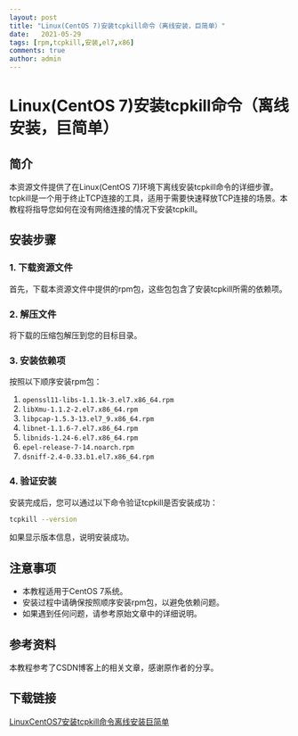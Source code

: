 ```yaml
---
layout: post
title: "Linux(CentOS 7)安装tcpkill命令（离线安装，巨简单）"
date:   2021-05-29
tags: [rpm,tcpkill,安装,el7,x86]
comments: true
author: admin
---
```

# Linux(CentOS 7)安装tcpkill命令（离线安装，巨简单）

## 简介
本资源文件提供了在Linux(CentOS 7)环境下离线安装tcpkill命令的详细步骤。tcpkill是一个用于终止TCP连接的工具，适用于需要快速释放TCP连接的场景。本教程将指导您如何在没有网络连接的情况下安装tcpkill。

## 安装步骤

### 1. 下载资源文件
首先，下载本资源文件中提供的rpm包，这些包包含了安装tcpkill所需的依赖项。

### 2. 解压文件
将下载的压缩包解压到您的目标目录。

### 3. 安装依赖项
按照以下顺序安装rpm包：
1. `openssl11-libs-1.1.1k-3.el7.x86_64.rpm`
2. `libXmu-1.1.2-2.el7.x86_64.rpm`
3. `libpcap-1.5.3-13.el7_9.x86_64.rpm`
4. `libnet-1.1.6-7.el7.x86_64.rpm`
5. `libnids-1.24-6.el7.x86_64.rpm`
6. `epel-release-7-14.noarch.rpm`
7. `dsniff-2.4-0.33.b1.el7.x86_64.rpm`

### 4. 验证安装
安装完成后，您可以通过以下命令验证tcpkill是否安装成功：
```bash
tcpkill --version
```
如果显示版本信息，说明安装成功。

## 注意事项
- 本教程适用于CentOS 7系统。
- 安装过程中请确保按照顺序安装rpm包，以避免依赖问题。
- 如果遇到任何问题，请参考原始文章中的详细说明。

## 参考资料
本教程参考了CSDN博客上的相关文章，感谢原作者的分享。

## 下载链接

[LinuxCentOS7安装tcpkill命令离线安装巨简单](https://pan.quark.cn/s/58579b2a3bfe)